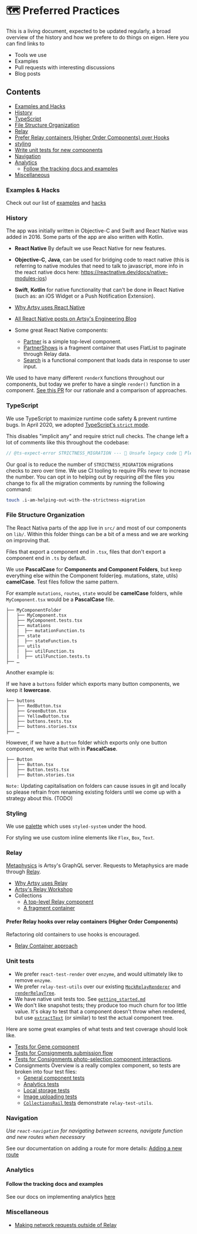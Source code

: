 # :world_map: Preferred Practices

This is a living document, expected to be updated regularly, a broad overview of the history and how we prefere to do things on eigen. Here you can find links to

- Tools we use
- Examples
- Pull requests with interesting discussions
- Blog posts

## Contents

- [Examples and Hacks](#examples-and-hacks)
- [History](#history)
- [TypeScript](#TypeScript)
- [File Structure Organization](#file-structure-organization)
- [Relay](#relay)
- [Prefer Relay containers (Higher Order Components) over Hooks](#prefer-relay-containers--higher-order-components--over-hooks)
- [styling](#styling)
- [Write unit tests for new components](#write-unit-tests-for-new-components)
- [Navigation](#Navigation)
- [Analytics](#analytics)
  - [Follow the tracking docs and examples](#follow-the-tracking-docs-and-examples)
- [Miscellaneous](#miscellaneous)

### Examples & Hacks

Check out our list of [examples](#../../../EXAMPLES.md) and [hacks](#../../../HACKS.md)

### History

The app was initially written in Objective-C and Swift and React Native was added in 2016. Some parts of the app are also written with Kotlin.

- **React Native** By default we use React Native for new features.
- **Objective-C**, **Java**, can be used for bridging code to react native (this is referring to native modules that need to talk to javascript, more info in the react native docs here: https://reactnative.dev/docs/native-modules-ios)
- **Swift**, **Kotlin** for native functionality that can't be done in React Native (such as: an iOS Widget or a Push Notification Extension).

- [Why Artsy uses React Native](http://artsy.github.io/blog/2016/08/15/React-Native-at-Artsy/)
- [All React Native posts on Artsy's Engineering Blog](http://artsy.github.io/blog/categories/reactnative/)
- Some great React Native components:
  - [Partner](https://github.com/artsy/eigen/blob/main/src/app/Scenes/Partner/Partner.tsx) is a simple top-level component.
  - [PartnerShows](https://github.com/artsy/eigen/blob/main/src/app/Scenes/Partner/Components/PartnerShows.tsx) is a fragment container that uses FlatList to paginate through Relay data.
  - [Search](https://github.com/artsy/eigen/blob/main/src/app/Scenes/Search/Search.tsx) is a functional component that loads data in response to user input.

We used to have many different `renderX` functions throughout our components, but today we prefer to have a single `render()` function in a component. [See this PR](https://github.com/artsy/eigen/pull/3220) for our rationale and a comparison of approaches.

### TypeScript

We use TypeScript to maximize runtime code safety & prevent runtime bugs. In April 2020, we adopted [TypeScript's `strict` mode](https://github.com/artsy/eigen/pull/3210).

This disables "implicit any" and require strict null checks. The change left a lot of comments like this throughout the codebase:

```ts
// @ts-expect-error STRICTNESS_MIGRATION --- 🚨 Unsafe legacy code 🚨 Please delete this and fix any type errors if you have time 🙏
```

Our goal is to reduce the number of `STRICTNESS_MIGRATION` migrations checks to zero over time. We use CI tooling to require PRs never to increase the number. You can opt in to helping out by requiring _all_ the files you change to fix all the migration comments by running the following command:

```sh
touch .i-am-helping-out-with-the-strictness-migration
```

### File Structure Organization

The React Nativa parts of the app live in `src/` and most of our components on `lib/`.
Within this folder things can be a bit of a mess and we are working on improving that.

Files that export a component end in `.tsx`, files that don't export a component end in `.ts` by default.

We use **PascalCase** for **Components and Component Folders**, but keep everything else within the Component folder(eg. mutations, state, utils) **camelCase**.
Test files follow the same pattern.

For example `mutations`, `routes`, `state` would be **camelCase** folders, while `MyComponent.tsx` would be a **PascalCase** file.

```
├── MyComponentFolder
│   ├── MyComponent.tsx
│   ├── MyComponent.tests.tsx
│   ├── mutations
│   |  ├── mutationFunction.ts
│   ├── state
│   |  ├── stateFunction.ts
│   ├── utils
│   |  ├── utilFunction.ts
│   |  ├── utilFunction.tests.ts
├── …
```

Another example is:

If we have a `buttons` folder which exports many button components, we keep it **lowercase**.

```
├── buttons
│   ├── RedButton.tsx
│   ├── GreenButton.tsx
│   ├── YellowButton.tsx
│   ├── buttons.tests.tsx
│   ├── buttons.stories.tsx
├── …
```

However, if we have a `Button` folder which exports only one button component, we write that with in **PascalCase**.

```
├── Button
│   ├── Button.tsx
│   ├── Button.tests.tsx
│   ├── Button.stories.tsx
```

`Note:` Updating capitalisation on folders can cause issues in git and locally so please refrain from renaming existing folders until we come up with a strategy about this. (TODO)

### Styling

We use [palette](src/palette) which uses `styled-system` under the hood.

For styling we use custom inline elements like `Flex`, `Box`, `Text`.

### Relay

[Metaphysics](https://github.com/artsy/metaphysics) is Artsy's GraphQL server. Requests to Metaphysics are made through [Relay](https://relay.dev).

- [Why Artsy uses Relay](http://artsy.github.io/blog/2017/02/05/Front-end-JavaScript-at-Artsy-2017/#Relay)
- [Artsy's Relay Workshop](https://github.com/artsy/relay-workshop)
- Collections
  - [A top-level Relay component](https://github.com/artsy/eigen/blob/39644610eb2a5609d992f434a7b37b46e0953ff4/src/app/Scenes/Collection/Collection.tsx)
  - [A fragment container](https://github.com/artsy/eigen/blob/39644610eb2a5609d992f434a7b37b46e0953ff4/src/app/Scenes/Collection/Components/FeaturedArtists.tsx)

#### Prefer Relay hooks over relay containers (Higher Order Components)

Refactoring old containers to use hooks is encouraged.

- [Relay Container approach](https://github.com/artsy/eigen/blob/21fbf9e24eaa281f3e16609da5d38a9fb62a5449/src/app/Scenes/MyAccount/MyAccount.tsx#L70)

### Unit tests

- We prefer `react-test-render` over `enzyme`, and would ultimately like to remove `enzyme`.
- We prefer `relay-test-utils` over our existing [`MockRelayRenderer`](https://github.com/artsy/eigen/blob/39644610eb2a5609d992f434a7b37b46e0953ff4/src/app/tests/MockRelayRenderer.tsx) and [`renderRelayTree`](https://github.com/artsy/eigen/blob/164a2aaace3f018cdc472fdf19950163ff2b198d/src/app/tests/renderRelayTree.tsx).
- We have native unit tests too. See [`getting_started.md`](./getting_started.md)
- We don't like snapshot tests; they produce too much churn for too little value. It's okay to test that a component doesn't throw when rendered, but use [`extractText`](https://github.com/artsy/eigen/blob/4c7c9be69ab1c2095f4d2fed11a040b1bde6eba8/src/app/tests/extractText.ts) (or similar) to test the actual component tree.

Here are some great examples of what tests and test coverage should look like.

- [Tests for Gene component](https://github.com/artsy/emission/blob/751d24306a2d6ace58b21491e25b37f345c7a206/src/app/Containers/__tests__/Gene-tests.tsx)
- [Tests for Consignments submission flow](https://github.com/artsy/emission/blob/751d24306a2d6ace58b21491e25b37f345c7a206/src/app/Components/Consignments/Screens/__tests__/Confirmation-tests.tsx)
- [Tests for Consignments photo-selection component interactions](https://github.com/artsy/emission/blob/751d24306a2d6ace58b21491e25b37f345c7a206/src/app/Components/Consignments/Screens/__tests__/SelectFromPhotoLibrary-tests.tsx).
- Consignments Overview is a really complex component, so tests are broken into four test files:
  - [General component tests](https://github.com/artsy/emission/blob/751d24306a2d6ace58b21491e25b37f345c7a206/src/app/Components/Consignments/Screens/__tests__/Overview-tests.tsx)
  - [Analytics tests](https://github.com/artsy/emission/blob/751d24306a2d6ace58b21491e25b37f345c7a206/src/app/Components/Consignments/Screens/__tests__/Overview-analytics-tests.tsx)
  - [Local storage tests](https://github.com/artsy/emission/blob/751d24306a2d6ace58b21491e25b37f345c7a206/src/app/Components/Consignments/Screens/__tests__/Overview-local-storage-tests.tsx)
  - [Image uploading tests](https://github.com/artsy/emission/blob/751d24306a2d6ace58b21491e25b37f345c7a206/src/app/Components/Consignments/Screens/__tests__/Overview-uploading-tests.tsx)
  - [`CollectionsRail` tests](https://github.com/artsy/eigen/blob/39644610eb2a5609d992f434a7b37b46e0953ff4/src/app/Scenes/Home/Components/__tests__/CollectionsRail-tests.tsx) demonstrate `relay-test-utils`.

### Navigation

_Use `react-navigation` for navigating between screens, navigate function and new routes when necessary_

See our documentation on adding a route for more details: [Adding a new route](https://github.com/artsy/eigen/blob/main/docs/adding_a_new_route.md)

### Analytics

#### Follow the tracking docs and examples

See our docs on implementing analytics [here](./analytics_and_tracking.md)

### Miscellaneous

- [Making network requests outside of Relay](https://github.com/artsy/emission/blob/019a106517b31cebfb1c5293891215cc7ebf7a4d/src/app/Components/Consignments/Screens/Overview.tsx#L135-L150)
